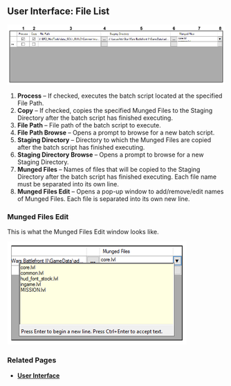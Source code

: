 ## User Interface: File List

![File List](images/ui_filelist.png)

1. **Process** – If checked, executes the batch script located at the specified File Path.
2. **Copy** – If checked, copies the specified Munged Files to the Staging Directory after the batch script has finished executing.
3. **File Path** – File path of the batch script to execute.
4. **File Path Browse** – Opens a prompt to browse for a new batch script.
5. **Staging Directory** – Directory to which the Munged Files are copied after the batch script has finished executing.
6. **Staging Directory Browse** – Opens a prompt to browse for a new Staging Directory.
7. **Munged Files** – Names of files that will be copied to the Staging Directory after the batch script has finished executing. Each file name must be separated into its own line.
8. **Munged Files Edit** – Opens a pop-up window to add/remove/edit names of Munged Files. Each file is separated into its own new line.

### Munged Files Edit

This is what the Munged Files Edit window looks like.

![Munged Files Edit](images/ui_filelist_mungedfiles.png)

### Related Pages

- [**User Interface**](topic_ui.html)